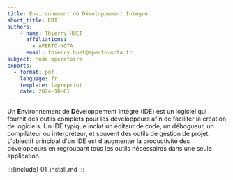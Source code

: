 ```yaml
---
title: Environnement de Développement Intégré
short_title: EDI
authors: 
    - name: Thierry HUET
      affiliations: 
        - APERTO-NOTA
      email: thierry.huet@aperto-nota.fr
subject: Mode opératoire
exports: 
  - format: pdf
    language: fr
    template: lapreprint
    date: 2024-10-01
---
```


Un **E**nvironnement de **D**éveloppement **I**ntégré (IDE) est un logiciel qui fournit des outils complets pour les développeurs afin de faciliter la création de logiciels. Un IDE typique inclut un éditeur de code, un débogueur, un compilateur ou interpréteur, et souvent des outils de gestion de projet. L'objectif principal d'un IDE est d'augmenter la productivité des développeurs en regroupant tous les outils nécessaires dans une seule application.


:::{include} 01_install.md
:::